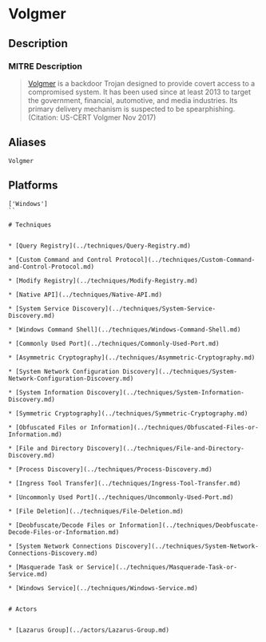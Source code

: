
# Volgmer

## Description

### MITRE Description

> [Volgmer](https://attack.mitre.org/software/S0180) is a backdoor Trojan designed to provide covert access to a compromised system. It has been used since at least 2013 to target the government, financial, automotive, and media industries. Its primary delivery mechanism is suspected to be spearphishing. (Citation: US-CERT Volgmer Nov 2017)

## Aliases

```
Volgmer
```

## Platforms

```
['Windows']
``

# Techniques


* [Query Registry](../techniques/Query-Registry.md)

* [Custom Command and Control Protocol](../techniques/Custom-Command-and-Control-Protocol.md)
    
* [Modify Registry](../techniques/Modify-Registry.md)
    
* [Native API](../techniques/Native-API.md)
    
* [System Service Discovery](../techniques/System-Service-Discovery.md)
    
* [Windows Command Shell](../techniques/Windows-Command-Shell.md)
    
* [Commonly Used Port](../techniques/Commonly-Used-Port.md)
    
* [Asymmetric Cryptography](../techniques/Asymmetric-Cryptography.md)
    
* [System Network Configuration Discovery](../techniques/System-Network-Configuration-Discovery.md)
    
* [System Information Discovery](../techniques/System-Information-Discovery.md)
    
* [Symmetric Cryptography](../techniques/Symmetric-Cryptography.md)
    
* [Obfuscated Files or Information](../techniques/Obfuscated-Files-or-Information.md)
    
* [File and Directory Discovery](../techniques/File-and-Directory-Discovery.md)
    
* [Process Discovery](../techniques/Process-Discovery.md)
    
* [Ingress Tool Transfer](../techniques/Ingress-Tool-Transfer.md)
    
* [Uncommonly Used Port](../techniques/Uncommonly-Used-Port.md)
    
* [File Deletion](../techniques/File-Deletion.md)
    
* [Deobfuscate/Decode Files or Information](../techniques/Deobfuscate-Decode-Files-or-Information.md)
    
* [System Network Connections Discovery](../techniques/System-Network-Connections-Discovery.md)
    
* [Masquerade Task or Service](../techniques/Masquerade-Task-or-Service.md)
    
* [Windows Service](../techniques/Windows-Service.md)
    

# Actors


* [Lazarus Group](../actors/Lazarus-Group.md)

